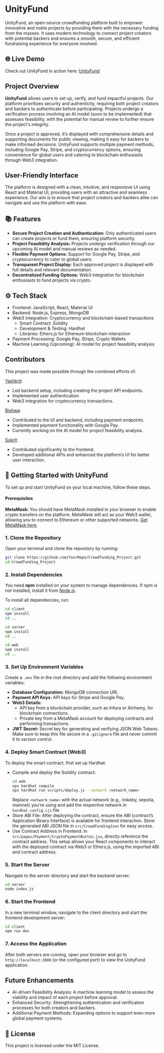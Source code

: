 # UnityFund

UnityFund, an open-source crowdfunding platform built to empower innovative and noble projects by providing them with the necessary funding from the masses. It uses modern technology to connect project creators with potential backers and ensures a smooth, secure, and efficient fundraising experience for everyone involved.

## 🌐 Live Demo
Check out UnityFund in action here: [UnityFund](link)


## Project Overview
<b>UnityFund</b> allows users to set up, verify, and fund impactful projects. Our platform prioritizes security and authenticity, requiring both project creators and backers to authenticate before participating. Projects undergo a verification process involving an AI model (soon to be implemented) that assesses feasibility, with the potential for manual review to further ensure the project's integrity.

Once a project is approved, it’s displayed with comprehensive details and supporting documents for public viewing, making it easy for backers to make informed decisions. UnityFund supports multiple payment methods, including Google Pay, Stripe, and cryptocurrency options, ensuring convenience for global users and catering to blockchain enthusiasts through Web3 integration.


## User-Friendly Interface
The platform is designed with a clean, intuitive, and responsive UI using React and Material UI, providing users with an attractive and seamless experience. Our aim is to ensure that project creators and backers alike can navigate and use the platform with ease.



## 📚 Features
- <b>Secure Project Creation and Authentication:</b>  Only authenticated users can create projects or fund them, ensuring platform security.
- <b>Project Feasibility Analysis:</b>  Projects undergo verification through our upcoming AI model and manual reviews as needed.
- <b>Flexible Payment Options:</b>  Support for Google Pay, Stripe, and cryptocurrency to cater to global users.
- <b>Transparent Project Display:</b>  Each approved project is displayed with full details and relevant documentation.
- <b>Decentralized Funding Options:</b>  Web3 integration for blockchain enthusiasts to fund projects via crypto.

## ⚙️ Tech Stack
- Frontend:  JavaScript, React, Material UI
- Backend:  Node.js, Express, MongoDB
- Web3 Integration:  Cryptocurrency and blockchain-based transactions
  - Smart Contract: Solidity
  - Development & Testing: Hardhat
  - Libraries: Ethers.js for Ethereum blockchain interaction
- Payment Processing:  Google Pay, Stripe, Crypto Wallets
- Machine Learning (Upcoming):  AI model for project feasibility analysis
  
## Contributors
This project was made possible through the combined efforts of:

[Yashkrit](https://github.com/Yashkrit-Singh):

- Led backend setup, including creating the project API endpoints.
- Implemented user authentication
- Web3 integration for cryptocurrency transactions.

[Bishwa](https://github.com/codebybishwa):

- Contributed to the UI and backend, including payment endpoints.
- Implemented payment functionality with Google Pay.
- Currently working on the AI model for project feasibility analysis.

[Sukrit](https://github.com/Sukrit27):

- Contributed significantly to the frontend.
- Developed additional APIs and enhanced the platform’s UI for better user interaction.
  


## 🔧 Getting Started with UnityFund

To set up and start UnityFund on your local machine, follow these steps.

#### Prerequisites
<b>MetaMask:</b>  You should have MetaMask installed in your browser to enable crypto transfers on the platform. MetaMask will act as your Web3 wallet, allowing you to connect to Ethereum or other supported networks. [Get MetaMask here](https://metamask.io/
).

### 1. Clone the Repository
Open your terminal and clone the repository by running:
```bash
git clone https://github.com/YourRepo/Crowdfunding_Project.git
cd Crowdfunding_Project
```

### 2. Install Dependencies
You need **npm** installed on your system to manage dependencies. If npm is not installed, install it from [Node.js](https://nodejs.org).

To install all dependencies, run:
```bash
cd client
npm install
cd ..

cd server
npm install
cd ..

cd web
npm install
cd ..
```

### 3. Set Up Environment Variables
Create a ```.env``` file in the root directory and add the following environment variables:
  - <b>Database Configuration:</b>  MongoDB connection URI.
  - <b>Payment API Keys:</b>  API keys for Stripe and Google Pay.
  - <b>Web3 Details:</b>
      - API key from a blockchain provider, such as Infura or Alchemy, for blockchain connections.
      - Private key from a MetaMask account for deploying contracts and performing transactions.
  - <b>JWT Secret:</b>  Secret key for generating and verifying JSON Web Tokens.
Make sure to keep this file secure in a ```.gitignore``` file and never commit it to version control.

### 4. Deploy Smart Contract (Web3)
To deploy the smart contract, first set up Hardhat:
  - Compile and deploy the Solidity contract:
    ```bash
    cd web
    npx hardhat compile
    npx hardhat run scripts/deploy.js --network <network_name>
    ```
    Replace ```<network_name>``` with the actual network (e.g., rinkeby, sepolia, mainnet) you're using and add the respective network in ```hardhat.config.cjs``` file
  - Store ABI File:
    After deploying the contract, ensure the ABI (contract’s Application Binary Interface) is available for frontend interaction. Store the generated ABI JSON file in       ```src/CrowdFundingJson``` for easy access.
  - Use Contract Address in Frontend:
    In ```src/pages/Payment/CryptoPaymentButton.jsx```, directly reference the contract address. This setup allows your React components to interact with the deployed contract via Web3 or Ethers.js, using the imported ABI and contract address.
    
### 5. Start the Server
Navigate to the server directory and start the backend server:
```bash
cd server
node index.js
```

### 6. Start the Frontend
In a new terminal window, navigate to the client directory and start the frontend development server:
```bash
cd client
npm run dev
```

### 7. Access the Application
After both servers are running, open your browser and go to `http://localhost:3000` (or the configured port) to view the UnityFund application.


## Future Enhancements
- AI-driven Feasibility Analysis: A machine learning model to assess the viability and impact of each project before approval.
- Enhanced Security: Strengthening authentication and verification processes for both creators and backers.
- Additional Payment Methods: Expanding options to support even more global payment systems.


## 📜 License
This project is licensed under the MIT License.
